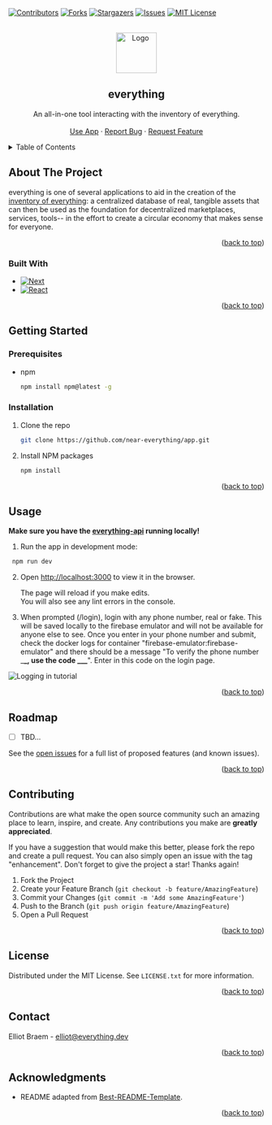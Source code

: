 <div id="top"></div>

<!-- PROJECT SHIELDS -->

[![Contributors][contributors-shield]][contributors-url]
[![Forks][forks-shield]][forks-url]
[![Stargazers][stars-shield]][stars-url]
[![Issues][issues-shield]][issues-url]
[![MIT License][license-shield]][license-url]

<!-- PROJECT LOGO -->
<br />
<div align="center">
  <a href="https://github.com/near-everything/app">
    <img src="public/icons/everything.png" alt="Logo" width="80" height="80">
  </a>

<h2 align="center">everything</h3>

  <p align="center">
    An all-in-one tool interacting with the inventory of everything.
    <br />
    <!-- <a href="https://documentation.everything.dev"><strong>Explore the docs »</strong></a> -->
    <!-- <br /> -->
    <br />
    <a href="https://everything.dev">Use App</a>
    ·
    <a href="https://github.com/near-everything/app/issues">Report Bug</a>
    ·
    <a href="https://github.com/near-everything/app/issues">Request Feature</a>
  </p>
</div>

<!-- TABLE OF CONTENTS -->
<details>
  <summary>Table of Contents</summary>
  <ol>
    <li>
      <a href="#about-the-project">About The Project</a>
    </li>
    <li>
      <a href="#getting-started">Getting Started</a>
      <ul>
        <li><a href="#prerequisites">Prerequisites</a></li>
        <li><a href="#installation">Installation</a></li>
      </ul>
    </li>
    <li><a href="#usage">Usage</a></li>
    <li><a href="#roadmap">Roadmap</a></li>
    <li><a href="#contributing">Contributing</a></li>
    <li><a href="#license">License</a></li>
    <li><a href="#contact">Contact</a></li>
    <li><a href="#acknowledgments">Acknowledgments</a></li>
  </ol>
</details>

<!-- ABOUT THE PROJECT -->

## About The Project

<!-- [![Product Name Screen Shot][product-screenshot]](https://example.com) -->

everything is one of several applications to aid in the creation of the [inventory of everything](https://everything.dev): a centralized database of real, tangible assets that can then be used as the foundation for decentralized marketplaces, services, tools-- in the effort to create a circular economy that makes sense for everyone.

<p align="right">(<a href="#top">back to top</a>)</p>

### Built With

- [![Next][next.js]][next-url]
- [![React][react.js]][react-url]

<p align="right">(<a href="#top">back to top</a>)</p>

<!-- GETTING STARTED -->

## Getting Started

### Prerequisites

- npm
  ```sh
  npm install npm@latest -g
  ```

### Installation

1. Clone the repo
   ```sh
   git clone https://github.com/near-everything/app.git
   ```
2. Install NPM packages
   ```sh
   npm install
   ```

<p align="right">(<a href="#top">back to top</a>)</p>

<!-- USAGE EXAMPLES -->

## Usage

**Make sure you have the [everything-api](https://github.com/near-everything/api) running locally!**

1. Run the app in development mode:

```sh
 npm run dev
```

2. Open [http://localhost:3000](http://localhost:3000) to view it in the browser.

   The page will reload if you make edits.<br />
   You will also see any lint errors in the console.

3. When prompted (/login), login with any phone number, real or fake. This will be saved locally to the firebase emulator and will not be available for anyone else to see. Once you enter in your phone number and submit, check the docker logs for container "firebase-emulator:firebase-emulator" and there should be a message "To verify the phone number \_**\_, use the code \_\_\_**". Enter in this code on the login page.

![Logging in tutorial][logging-in-tutorial]

<!--
<br/>
Launch the test runner in the interactive watch mode:

```sh
  npm run test
  ```

See the section about [running tests](https://facebook.github.io/create-react-app/docs/running-tests) for more information.


_For more examples, please refer to the [Documentation](https://example.com)_ -->

<p align="right">(<a href="#top">back to top</a>)</p>

<!-- ROADMAP -->

## Roadmap

- [ ] TBD...

See the [open issues](https://github.com/near-everything/app/issues) for a full list of proposed features (and known issues).

<p align="right">(<a href="#top">back to top</a>)</p>

<!-- CONTRIBUTING -->

## Contributing

Contributions are what make the open source community such an amazing place to learn, inspire, and create. Any contributions you make are **greatly appreciated**.

If you have a suggestion that would make this better, please fork the repo and create a pull request. You can also simply open an issue with the tag "enhancement".
Don't forget to give the project a star! Thanks again!

1. Fork the Project
2. Create your Feature Branch (`git checkout -b feature/AmazingFeature`)
3. Commit your Changes (`git commit -m 'Add some AmazingFeature'`)
4. Push to the Branch (`git push origin feature/AmazingFeature`)
5. Open a Pull Request

<p align="right">(<a href="#top">back to top</a>)</p>

<!-- LICENSE -->

## License

Distributed under the MIT License. See `LICENSE.txt` for more information.

<p align="right">(<a href="#top">back to top</a>)</p>

<!-- CONTACT -->

## Contact

Elliot Braem - elliot@everything.dev

<p align="right">(<a href="#top">back to top</a>)</p>

<!-- ACKNOWLEDGMENTS -->

## Acknowledgments

- README adapted from [Best-README-Template](https://github.com/othneildrew/Best-README-Template/blob/master/BLANK_README.md).

<p align="right">(<a href="#top">back to top</a>)</p>

<!-- MARKDOWN LINKS & IMAGES -->
<!-- https://www.markdownguide.org/basic-syntax/#reference-style-links -->

[contributors-shield]: https://img.shields.io/github/contributors/near-everything/app.svg?style=for-the-badge
[contributors-url]: https://github.com/near-everything/app/graphs/contributors
[forks-shield]: https://img.shields.io/github/forks/near-everything/app.svg?style=for-the-badge
[forks-url]: https://github.com/near-everything/app/network/members
[stars-shield]: https://img.shields.io/github/stars/near-everything/app.svg?style=for-the-badge
[stars-url]: https://github.com/near-everything/app/stargazers
[issues-shield]: https://img.shields.io/github/issues/near-everything/app.svg?style=for-the-badge
[issues-url]: https://github.com/near-everything/app/issues
[license-shield]: https://img.shields.io/github/license/near-everything/app.svg?style=for-the-badge
[license-url]: https://github.com/near-everything/app/blob/main/LICENSE.txt
[logging-in-tutorial]: docs/logging-in.gif
[next.js]: https://img.shields.io/badge/next.js-000000?style=for-the-badge&logo=nextdotjs&logoColor=white
[next-url]: https://nextjs.org/
[react.js]: https://img.shields.io/badge/React-20232A?style=for-the-badge&logo=react&logoColor=61DAFB
[react-url]: https://reactjs.org/
